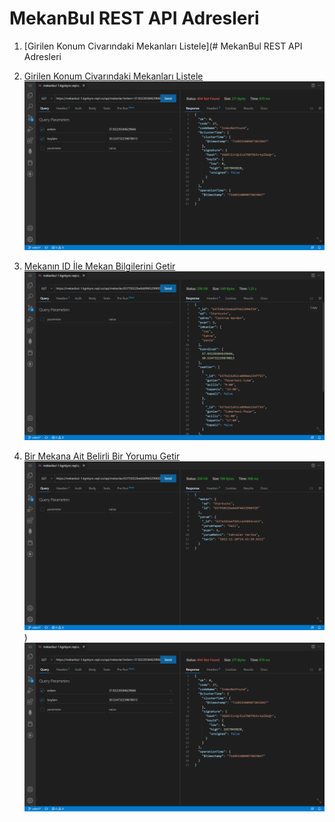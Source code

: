 # MekanBul REST API Adresleri

1. [Girilen Konum Civarındaki Mekanları Listele](# MekanBul REST API Adresleri

1. [Girilen Konum Civarındaki Mekanları Listele](https://mekanbul5.mertcantrker.repl.co/api/mekanlar?enlem=37.83226584629666&boylam=30.524732239878013)
![Girilen Konum Civarındaki Mekanları Listele](./resimler/mekan_listele.png)

2. [Mekanın ID İle Mekan Bilgilerini Getir](https://mekanbul-1.kgnkync.repl.co/api/mekanlar/63755022be6ddf4632996f29)
![Mekanın ID İle Mekan Bilgilerini Getir](./resimler/mekan_getir.png)

3. [Bir Mekana Ait Belirli Bir Yorumu Getir](https://mekanbul-1.kgnkync.repl.co/api/mekanlar/63755022be6ddf4632996f29/yorumlar/637a3d2eefdd1ca59054ca13)
![Bir Mekana Ait Belirli Bir Yorumu Getir](./resimler/yorum_getir.png))
![Girilen Konum Civarındaki Mekanları Listele](./resimler/mekan_listele.png)


